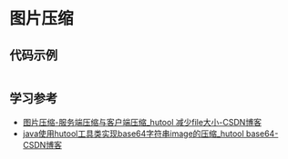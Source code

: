 # 图片压缩

## 代码示例

```java
```







## 学习参考

- [图片压缩-服务端压缩与客户端压缩_hutool 减少file大小-CSDN博客](https://blog.csdn.net/zhuyu19911016520/article/details/103404959#:~:text=在IT行业中，图片压)
- [java使用hutool工具类实现base64字符串image的压缩_hutool base64-CSDN博客](https://blog.csdn.net/u013772906/article/details/118726941)